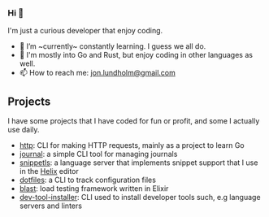 ### Hi 👋

I'm just a curious developer that enjoy coding.

- 🌱 I’m ~currently~ constantly learning. I guess we all do.
- 💬 I'm mostly into Go and Rust, but enjoy coding in other languages as well.
- 📫 How to reach me: jon.lundholm@gmail.com

## Projects
I have some projects that I have coded for fun or profit,
and some I actually use daily.

- [http](https://github.com/lunjon/http): CLI for making HTTP requests, mainly as a project to learn Go
- [journal](https://github.com/lunjon/journal): a simple CLI tool for managing journals
- [snippetls](https://github.com/lunjon/snippetls): a language server that implements snippet support that I use in the [Helix](https://github.com/helix-editor/helix) editor
- [dotfiles](https://github.com/lunjon/dotfiles): a CLI to track configuration files
- [blast](https://github.com/lunjon/blast): load testing framework written in Elixir
- [dev-tool-installer](https://github.com/lunjon/dev-tool-installer): CLI used to install developer tools such, e.g language servers and linters
